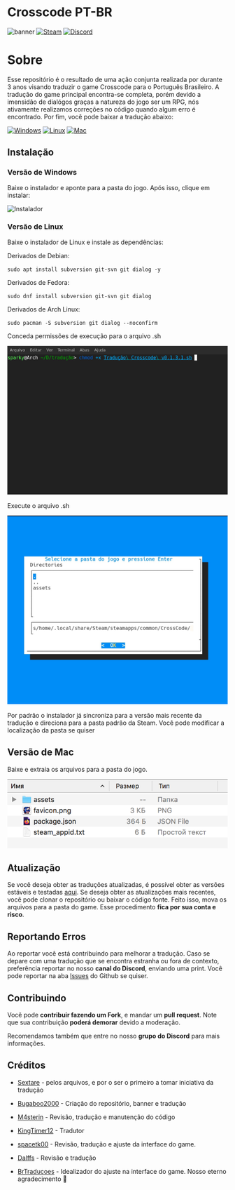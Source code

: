 # Crosscode PT-BR
![banner](banner.png)
[![Steam](https://img.shields.io/static/v1?label=Steam&message=page&color=blue&logo=steam&style=flat-square)](https://store.steampowered.com/app/368340/CrossCode/) [![Discord](https://img.shields.io/discord/820853804572344381?style=flat-square&label=Discord&color=darkblue&logo=discord&style=flat-square)](https://discord.gg/dqWYEM8UJY)
# Sobre 

 Esse repositório é o resultado de uma ação conjunta realizada por durante 3 anos visando traduzir o game Crosscode para o Português Brasileiro. A tradução do game principal encontra-se completa, porém devido a imensidão de dialógos graças a natureza do jogo ser um RPG, nós ativamente realizamos correções no código quando algum erro é encontrado. Por fim, você pode baixar a tradução abaixo:

[![Windows](https://img.shields.io/static/v1?label=Windows&message=version&color=blue&logo=windows&style=flat-square)](https://github.com/Bugaboo2000/Crosscode-Traducao/releases/download/1.0.0.0/Traducao_Crosscode_v1.0.0.0.exe) [![Linux](https://img.shields.io/static/v1?label=Linux&message=version&color=yellow&logo=linux&style=flat-square)](https://github.com/Bugaboo2000/Crosscode-Traducao/releases/download/1.0.0.0/Traducao_Crosscode_v1.0.0.0.linux.sh) [![Mac](https://img.shields.io/static/v1?label=MacOS&message=version&color=lightgrey&logo=apple&style=flat-square)](https://github.com/Bugaboo2000/Crosscode-Traducao/archive/refs/tags/1.0.0.0.zip)

## Instalação

### Versão de Windows

Baixe o instalador e aponte para a pasta do jogo. Após isso, clique em instalar:

![Instalador](instalação.png)

### Versão de Linux

Baixe o instalador de Linux e instale as dependências:

Derivados de Debian:
```
sudo apt install subversion git-svn git dialog -y 
```
Derivados de Fedora:
```
sudo dnf install subversion git-svn git dialog 
```
Derivados de Arch Linux:
```
sudo pacman -S subversion git dialog --noconfirm
```

Conceda permissões de execução para o arquivo .sh

![chmodx](chmod.png)

Execute o arquivo .sh 

![arquivosh](instalador_linux.jpg)

Por padrão o instalador já sincroniza para a versão mais recente da tradução e direciona para a pasta padrão da Steam. Você pode modificar a localização da pasta se quiser


## Versão de Mac

Baixe e extraia os arquivos para a pasta do jogo.

![mac](https://github.com/CCDirectLink/crosscode-ru/raw/master/docs/media/screenshots/game-directory-contents_macos.ru_RU.png)

## Atualização

Se você deseja obter as traduções atualizadas, é possível obter as versões estáveis e testadas [aqui](https://github.com/Bugaboo2000/Crosscode-Traducao/releases). Se deseja obter as atualizações mais recentes, você pode clonar o repositório ou baixar o código fonte. Feito isso, mova os arquivos para a pasta do game. Esse procedimento **fica por sua conta e risco**.

## Reportando Erros

Ao reportar você está contribuindo para melhorar a tradução. Caso se depare com uma tradução que se encontra estranha ou fora de contexto, preferência reportar no nosso **canal do Discord**, enviando uma print. Você pode reportar na aba [Issues](https://github.com/Bugaboo2000/Crosscode-Traducao/issues) do Github se quiser.

## Contribuindo 

Você pode **contribuir fazendo um Fork**, e mandar um **pull request**. Note que sua contribuição **poderá demorar** devido a moderação.

Recomendamos também que entre no nosso **grupo do Discord** para mais informações.


## Créditos

* [Sextare](https://www.youtube.com/watch?v=kyqA59m2WDI) - pelos arquivos, e por o ser o primeiro a tomar iniciativa da tradução

* [Bugaboo2000](https://github.com/Bugaboo2000) - Criação do repositório, banner e tradução

* [M4sterin](https://github.com/m4sterin) - Revisão, tradução e manutenção do código

* [KingTimer12](https://github.com/KingTimer12) - Tradutor

* [spacetk00](https://github.com/spacetk00) -  Revisão, tradução e ajuste da interface do game.

* [Dalffs](https://github.com/Dalffs) -  Revisão e tradução

* [BrTraducoes](https://github.com/brtraducoes) -  Idealizador do ajuste na interface do game. Nosso eterno agradecimento 💓
